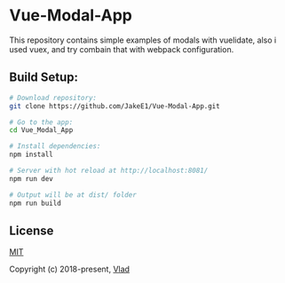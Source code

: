 
# Vue-Modal-App
This repository contains simple examples of modals with vuelidate, also i used vuex, and try combain that with webpack configuration.

## Build Setup:

``` bash
# Download repository:
git clone https://github.com/JakeE1/Vue-Modal-App.git

# Go to the app:
cd Vue_Modal_App

# Install dependencies:
npm install

# Server with hot reload at http://localhost:8081/
npm run dev

# Output will be at dist/ folder
npm run build
```
## License
[MIT](./LICENSE)

Copyright (c) 2018-present, [Vlad](https://github.com/JakeE1)
